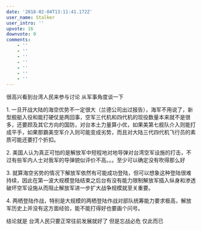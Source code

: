 ```yaml
---
date: '2018-02-04T13:11:41.172Z'
user_name: Stalker
user_intro: ''
upvote: 16
downvote: 0
comments:
    - ''
    - ''
    - ''
    - ''
    - ''
    - ''
    - ''
---
```


很高兴看到台湾人民来参与讨论 从军事角度谈一下

1\. 一旦开战大陆的海空优势不一定很大（兰德公司出过报告），海军不用说了，新型舰艇入役和能打硬仗是两回事，空军三代机和四代机的现役数量本来就不是很多，还要顾及其它方向的国防，对台本土力量算小优，如果美第七舰队介入则能打成平手，如果那霸美空军介入则可能变成劣势，而且对大陆三代四代机飞行员的素质可能还要打个折扣。

2\. 美国人认为真正可怕的是解放军中短程地对地导弹对台湾空军设施的打击，不过有些军内人士对我军的导弹貌似评价不高。。。至少可以确定没有吹得那么好

3\. 就算海空劣势的情况下解放军依然有可能成功登陆，但可以想象这种登陆很难持续，因此在第一波大规模登陆结束之后台有没有能力限制解放军插入纵身和渗透破坏空军设施从而阻止解放军进一步扩大战争规模就至关重要。

4\. 两栖登陆作战，特别是大规模的两栖登陆作战对部队统筹能力要求极高，解放军历史上并没有这方面经验，能不能打得好也要画个问号。

结论就是 台湾人民只要正常往前发展就好了 但是忘战必危 仅此而已
